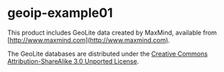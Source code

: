geoip-example01
===============

This product includes GeoLite data created by MaxMind, available from [http://www.maxmind.com](http://www.maxmind.com).

The GeoLite databases are distributed under the [Creative Commons Attribution-ShareAlike 3.0 Unported License](http://creativecommons.org/licenses/by-sa/3.0/).

